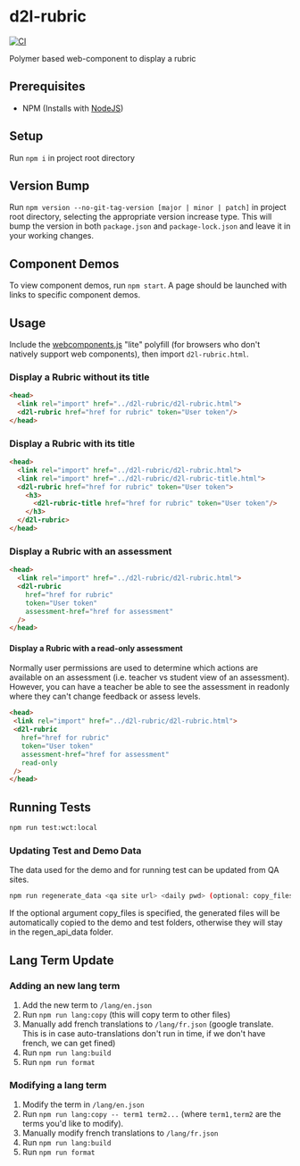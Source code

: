 # d2l-rubric

[![CI][CI Badge]][CI Workflows]

Polymer based web-component to display a rubric

## Prerequisites

- NPM (Installs with [NodeJS](https://nodejs.org))

## Setup

Run `npm i` in project root directory

## Version Bump

Run `npm version --no-git-tag-version [major | minor | patch]` in project
root directory, selecting the appropriate version increase type. This will bump
the version in both `package.json` and `package-lock.json` and leave it in your
working changes.

## Component Demos

To view component demos, run `npm start`. A page should be launched with links
to specific component demos.

## Usage

Include the [webcomponents.js](http://webcomponents.org/polyfills/) "lite"
polyfill (for browsers who don't natively support web components), then import
`d2l-rubric.html`.

### Display a Rubric without its title

```html
<head>
  <link rel="import" href="../d2l-rubric/d2l-rubric.html">
  <d2l-rubric href="href for rubric" token="User token"/>
</head>
```

### Display a Rubric with its title

```html
<head>
  <link rel="import" href="../d2l-rubric/d2l-rubric.html">
  <link rel="import" href="../d2l-rubric/d2l-rubric-title.html">
  <d2l-rubric href="href for rubric" token="User token">
    <h3>
      <d2l-rubric-title href="href for rubric" token="User token"/>
    </h3>
  </d2l-rubric>
</head>
```

### Display a Rubric with an assessment

```html
<head>
  <link rel="import" href="../d2l-rubric/d2l-rubric.html">
  <d2l-rubric
    href="href for rubric"
    token="User token"
    assessment-href="href for assessment"
  />
</head>
```

#### Display a Rubric with a read-only assessment

Normally user permissions are used to determine which actions are available on
an assessment (i.e. teacher vs student view of an assessment). However, you can
have a teacher be able to see the assessment in readonly where they can't change
feedback or assess levels.

 ```html
<head>
  <link rel="import" href="../d2l-rubric/d2l-rubric.html">
  <d2l-rubric
    href="href for rubric"
    token="User token"
    assessment-href="href for assessment"
    read-only
  />
</head>
```

## Running Tests

```bash
npm run test:wct:local
```

### Updating Test and Demo Data

The data used for the demo and for running test can be updated from QA sites.

```bash
npm run regenerate_data <qa site url> <daily pwd> (optional: copy_files)
```

If the optional argument copy_files is specified, the generated files will be
automatically copied to the demo and test folders, otherwise they will stay in
the regen_api_data folder.

## Lang Term Update

### Adding an new lang term

1. Add the new term to `/lang/en.json`
2. Run `npm run lang:copy` (this will copy term to other files)
3. Manually add french translations to `/lang/fr.json` (google translate. This
is in case auto-translations don't run in time, if we don't have french, we can
get fined)
4. Run `npm run lang:build`
5. Run `npm run format`

### Modifying a lang term

1. Modify the term in `/lang/en.json`
2. Run `npm run lang:copy -- term1 term2...` (where `term1,term2` are the terms
you'd like to modify).
3. Manually modify french translations to `/lang/fr.json`
4. Run `npm run lang:build`
5. Run `npm run format`

<!-- links -->
[CI Badge]: https://github.com/Brightspace/d2l-rubric/workflows/CI/badge.svg?branch=master
[CI Workflows]: https://github.com/Brightspace/d2l-rubric/actions?query=workflow%3ACI+branch%3Amaster
